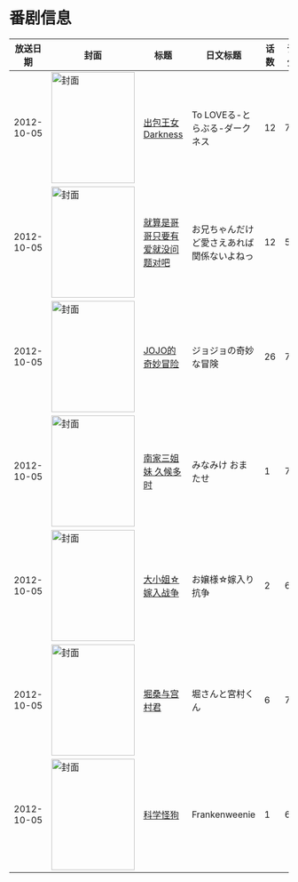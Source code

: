 # 番剧信息

|放送日期|封面|标题|日文标题|话数|评分|评分人数|
|---|---|---|---|---|---|---|
|2012-10-05|<img src="https://lain.bgm.tv/pic/cover/c/46/3e/37694_M7zzE.jpg" alt="封面" style="width:150px;height:200px;object-fit:cover;">|[出包王女Darkness](https://bangumi.tv/subject/37694)|To LOVEる-とらぶる-ダークネス|12|7.4|4605人评分|
|2012-10-05|<img src="https://lain.bgm.tv/pic/cover/c/87/0c/40339_8c78Q.jpg" alt="封面" style="width:150px;height:200px;object-fit:cover;">|[就算是哥哥只要有爱就没问题对吧](https://bangumi.tv/subject/40339)|お兄ちゃんだけど愛さえあれば関係ないよねっ|12|5.9|3809人评分|
|2012-10-05|<img src="https://lain.bgm.tv/pic/cover/c/23/5d/43558_ECoSc.jpg" alt="封面" style="width:150px;height:200px;object-fit:cover;">|[JOJO的奇妙冒险](https://bangumi.tv/subject/43558)|ジョジョの奇妙な冒険|26|7.9|14306人评分|
|2012-10-05|<img src="https://lain.bgm.tv/pic/cover/c/ca/5b/47684_Vt0ve.jpg" alt="封面" style="width:150px;height:200px;object-fit:cover;">|[南家三姐妹 久候多时](https://bangumi.tv/subject/47684)|みなみけ おまたせ|1|7.3|1451人评分|
|2012-10-05|<img src="https://bangumi.tv/img/no_icon_subject.png" alt="封面" style="width:150px;height:200px;object-fit:cover;">|[大小姐☆嫁入战争](https://bangumi.tv/subject/47888)|お嬢様☆嫁入り抗争|2|6.1|433人评分|
|2012-10-05|<img src="https://lain.bgm.tv/pic/cover/c/20/f3/51944_kKjcC.jpg" alt="封面" style="width:150px;height:200px;object-fit:cover;">|[堀桑与宫村君](https://bangumi.tv/subject/51944)|堀さんと宮村くん|6|7.0|1282人评分|
|2012-10-05|<img src="https://lain.bgm.tv/pic/cover/c/f9/84/61216_q1Hov.jpg" alt="封面" style="width:150px;height:200px;object-fit:cover;">|[科学怪狗](https://bangumi.tv/subject/61216)|Frankenweenie|1|6.7|171人评分|
